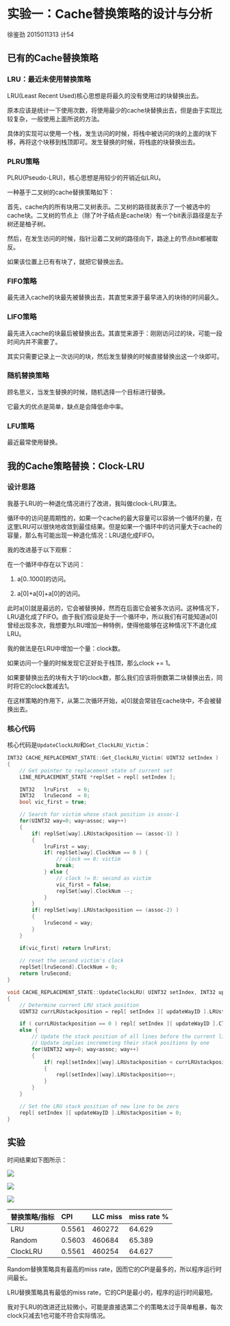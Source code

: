 # 实验一：Cache替换策略的设计与分析

徐鉴劲 2015011313 计54 

## 已有的Cache替换策略

### LRU：最近未使用替换策略

LRU(Least Recent Used)核心思想是将最久的没有使用过的块替换出去。

原本应该是统计一下使用次数，将使用最少的cache块替换出去，但是由于实现比较复杂，一般使用上面所说的方法。

具体的实现可以使用一个栈，发生访问的时候，将栈中被访问的块的上面的块下移，再将这个块移到栈顶即可。发生替换的时候，将栈底的块替换出去。

### PLRU策略

PLRU(Pseudo-LRU)，核心思想是用较少的开销近似LRU。

一种基于二叉树的cache替换策略如下：

首先，cache内的所有块用二叉树表示。二叉树的路径就表示了一个被选中的cache块。二叉树的节点上（除了叶子结点是cache块）有一个bit表示路径是左子树还是柚子树。

然后，在发生访问的时候，指针沿着二叉树的路径向下，路途上的节点bit都被取反。

如果该位置上已有有块了，就把它替换出去。

### FIFO策略

最先进入cache的块最先被替换出去，其直觉来源于最早进入的块待的时间最久。

### LIFO策略

最先进入cache的块最后被替换出去。其直觉来源于：刚刚访问过的块，可能一段时间内并不需要了。

其实只需要记录上一次访问的块，然后发生替换的时候直接替换出这一个块即可。

### 随机替换策略

顾名思义，当发生替换的时候，随机选择一个目标进行替换。

它最大的优点是简单，缺点是会降低命中率。

### LFU策略

最近最常使用替换。

## 我的Cache策略替换：Clock-LRU

### 设计思路

我基于LRU的一种退化情况进行了改进，我叫做clock-LRU算法。

循环中的访问是周期性的，如果一个cache的最大容量可以容纳一个循环的量，在这里LRU可以很快地收敛到最佳结果。但是如果一个循环中的访问量大于cache的容量，那么有可能出现一种退化情况：LRU退化成FIFO。

我的改进基于以下观察：

在一个循环中存在以下访问：

1. a[0..1000]的访问。

2. a[0]+a[0]+a[0]的访问。

此时a[0]就是最远的，它会被替换掉，然而在后面它会被多次访问。这种情况下，LRU退化成了FIFO。由于我们假设是处于一个循环中，所以我们有可能知道a[0]曾经出现多次，我想要为LRU增加一种特例，使得他能够在这种情况下不退化成LRU。

我的做法是在LRU中增加一个量：clock数。

如果访问一个量的时候发现它正好处于栈顶，那么clock += 1。

如果要替换出去的块有大于1的clock数，那么我们应该将倒数第二块替换出去，同时将它的clock数减去1。

在这样策略的作用下，从第二次循环开始，a[0]就会常驻在cache块中，不会被替换出去。

### 核心代码

核心代码是`UpdateClockLRU`和`Get_ClockLRU_Victim`：

```C
INT32 CACHE_REPLACEMENT_STATE::Get_ClockLRU_Victim( UINT32 setIndex )
{
    // Get pointer to replacement state of current set
    LINE_REPLACEMENT_STATE *replSet = repl[ setIndex ];

    INT32   lruFirst   = 0;
    INT32   lruSecond  = 0;
    bool vic_first = true;

    // Search for victim whose stack position is assoc-1
    for(UINT32 way=0; way<assoc; way++) 
    {
        if( replSet[way].LRUstackposition == (assoc-1) ) 
        {
            lruFirst = way;
            if( replSet[way].ClockNum == 0 ) {
                // clock == 0: victim
                break;
            } else {
                // clock != 0: second as victim
                vic_first = false;
                replSet[way].ClockNum --;
            }
        }
        if( replSet[way].LRUstackposition == (assoc-2) ) 
        {
            lruSecond = way;
        }
    }

    if(vic_first) return lruFirst;
    
    // reset the second victim's clock
    replSet[lruSecond].ClockNum = 0;
    return lruSecond;
}
```

```C
void CACHE_REPLACEMENT_STATE::UpdateClockLRU( UINT32 setIndex, INT32 updateWayID )
{
    // Determine current LRU stack position
    UINT32 currLRUstackposition = repl[ setIndex ][ updateWayID ].LRUstackposition;

    if ( currLRUstackposition == 0 ) repl[ setIndex ][ updateWayID ].ClockNum ++;
    else {
        // Update the stack position of all lines before the current line
        // Update implies incremeting their stack positions by one
        for(UINT32 way=0; way<assoc; way++) 
        {
            if( repl[setIndex][way].LRUstackposition < currLRUstackposition ) 
            {
                repl[setIndex][way].LRUstackposition++;
            }
        }
    }

    // Set the LRU stack position of new line to be zero
    repl[ setIndex ][ updateWayID ].LRUstackposition = 0;
}
```

## 实验

时间结果如下图所示：

![](statis/Rplot1.png)

![](statis/Rplot2.png)

![](statis/Rplot3.png)

|替换策略/指标|CPI|LLC miss|miss rate %|
|:--|:--|:--|:--|
|LRU|0.5561|460272|64.629|
|Random|0.5603|460684|65.389|
|ClockLRU|0.5561|460254|64.627|

Random替换策略具有最高的miss rate，因而它的CPI是最多的，所以程序运行时间最长。

LRU替换策略具有最低的miss rate，它的CPI是最小的，程序的运行时间最短。

我对于LRU的改进还比较微小，可能是直接选第二个的策略太过于简单粗暴，每次clock只减去1也可能不符合实际情况。